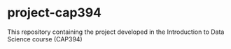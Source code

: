 # project-cap394
This repository containing the project developed in the Introduction to Data Science course (CAP394)
